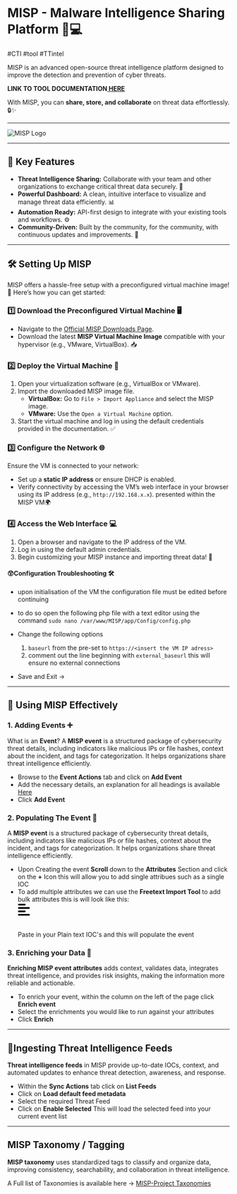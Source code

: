 # MISP - Malware Intelligence Sharing Platform 🚀💻
#CTI #tool #TTintel


MISP is an advanced open-source threat intelligence platform designed to improve the detection and prevention of cyber threats. 

**LINK TO TOOL DOCUMENTATION[ HERE](https://github.com/MISP)**

With MISP, you can **share, store, and collaborate** on threat data effortlessly. 🔒✨

---
![MISP Logo](https://www.misp-project.org/img/logo.png)

---

## 🌟 Key Features

- **Threat Intelligence Sharing:** Collaborate with your team and other organizations to exchange critical threat data securely. 🔄
- **Powerful Dashboard:** A clean, intuitive interface to visualize and manage threat data efficiently. 📊
- **Automation Ready:** API-first design to integrate with your existing tools and workflows. ⚙️
- **Community-Driven:** Built by the community, for the community, with continuous updates and improvements. 🤝

---

## 🛠️ Setting Up MISP

MISP offers a hassle-free setup with a preconfigured virtual machine image! 🎉 Here’s how you can get started:

### 1️⃣ Download the Preconfigured Virtual Machine 🖥️

- Navigate to the [Official MISP Downloads Page](https://www.misp-project.org/download/).
- Download the latest **MISP Virtual Machine Image** compatible with your hypervisor (e.g., VMware, VirtualBox). 📥

### 2️⃣ Deploy the Virtual Machine 🚀

1. Open your virtualization software (e.g., VirtualBox or VMware).
2. Import the downloaded MISP image file.
   - **VirtualBox:** Go to `File > Import Appliance` and select the MISP image.
   - **VMware:** Use the `Open a Virtual Machine` option.
3. Start the virtual machine and log in using the default credentials provided in the documentation. ✅

### 3️⃣ Configure the Network 🌐

Ensure the VM is connected to your network:
- Set up a **static IP address** or ensure DHCP is enabled. 
- Verify connectivity by accessing the VM’s web interface in your browser using its IP address (e.g., `http://192.168.x.x`). presented within the MISP VM🌍

### 4️⃣ Access the Web Interface 💻

1. Open a browser and navigate to the IP address of the VM.
2. Log in using the default admin credentials.
3. Begin customizing your MISP instance and importing threat data! 🚨

#### 😲Configuration Troubleshooting 🛠
- upon initialisation of the VM the configuration file must be edited before continuing
- to do so open the following php file with a text editor using the command
`sudo nano /var/www/MISP/app/Config/config.php`
- Change the following options
	1. `baseurl` from the pre-set to `https://<insert the VM IP adress>` 
	2. comment out the line beginning with `external_baseurl` this will ensure no external connections

- Save and Exit -> 

---

## 📖 Using MISP Effectively

### 1. Adding Events ➕
What is an **Event**?
A **MISP event** is a structured package of cybersecurity threat details, including indicators like malicious IPs or file hashes, context about the incident, and tags for categorization. It helps organizations share threat intelligence efficiently.
- Browse to the **Event Actions** tab and click on **Add Event**
- Add the necessary details, an explanation for all headings is available [Here](https://www.circl.lu/doc/misp/using-the-system/)
- Click **Add Event** 

### 2. Populating The Event 🛒
A **MISP event** is a structured package of cybersecurity threat details, including indicators like malicious IPs or file hashes, context about the incident, and tags for categorization. It helps organizations share threat intelligence efficiently.
- Upon Creating the event **Scroll** down to the **Attributes**  Section and click on the **+** Icon this will allow you to add single attribues such as a single IOC
- To add multiple attributes we can use the **Freetext Import Tool** to add bulk attributes this is will look like this: <svg xmlns="http://www.w3.org/2000/svg" viewBox="0 0 8000 1000"><path d="M288 64c0 17.7-14.3 32-32 32L32 96C14.3 96 0 81.7 0 64S14.3 32 32 32l224 0c17.7 0 32 14.3 32 32zm0 256c0 17.7-14.3 32-32 32L32 352c-17.7 0-32-14.3-32-32s14.3-32 32-32l224 0c17.7 0 32 14.3 32 32zM0 192c0-17.7 14.3-32 32-32l384 0c17.7 0 32 14.3 32 32s-14.3 32-32 32L32 224c-17.7 0-32-14.3-32-32zM448 448c0 17.7-14.3 32-32 32L32 480c-17.7 0-32-14.3-32-32s14.3-32 32-32l384 0c17.7 0 32 14.3 32 32z"/></svg>
  Paste in your Plain text IOC's and this will populate the event 

### 3. Enriching your Data 🤲
**Enriching MISP event attributes** adds context, validates data, integrates threat intelligence, and provides risk insights, making the information more reliable and actionable.
- To enrich your event, within the column on the left of the page click **Enrich event** 
- Select the enrichments you would like to run against your attributes
- Click **Enrich**

---

## 📨Ingesting Threat Intelligence Feeds
**Threat intelligence feeds** in MISP provide up-to-date IOCs, context, and automated updates to enhance threat detection, awareness, and response.
- Within the **Sync Actions** tab click on **List Feeds** 
- Click on **Load default feed metadata** 
- Select the required Threat Feed
- Click on **Enable Selected**
This will load the selected feed into your current event list 

---
## MISP Taxonomy / Tagging
**MISP taxonomy** uses standardized tags to classify and organize data, improving consistency, searchability, and collaboration in threat intelligence.

A Full list of Taxonomies is available here -> [MISP-Project Taxonomies](https://www.misp-project.org/taxonomies.html)

